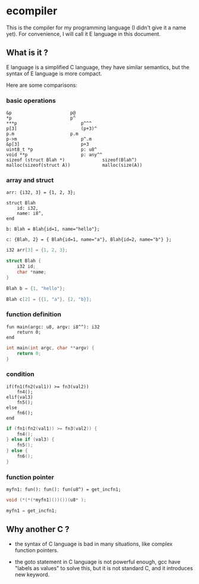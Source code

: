 ecompiler
=====

This is the compiler for my programming language (I didn't give it a name yet).
For convenience, I will call it E language in this document.


## What is it ?

E language is a simplified C language, they have similar semantics, but the
syntax of E language is more compact.

Here are some comparisons:

### basic operations

```
&p						p@
*p						p^
***p						p^^^
p[3]						(p+3)^
p.m						p.m
p->m						p^.m
&p[3]						p+3
uint8_t *p					p: u8^
void **p					p: any^^
sizeof (struct Blah *)				sizeof(Blah^)
malloc(sizeof(struct A))			malloc(size(A))
```

### array and struct

```
arr: {i32, 3} = {1, 2, 3};

struct Blah
    id: i32,
    name: i8^,
end

b: Blah = Blah{id=1, name="hello"};

c: {Blah, 2} = { Blah{id=1, name="a"}, Blah{id=2, name="b"} };
```

```c
i32 arr[3] = {1, 2, 3};

struct Blah {
    i32 id;
    char *name;
}

Blah b = {1, "hello"};

Blah c[2] = {{1, "a"}, {2, "b}};

```

### function definition

```
fun main(argc: u8, argv: i8^^): i32
    return 0;
end
```

```c
int main(int argc, char **argv) {
    return 0;
}
```

### condition

```
if(fn1(fn2(val1)) >= fn3(val2))
    fn4();
elif(val3)
    fn5();
else
    fn6();
end
```

```c
if (fn1(fn2(val1)) >= fn3(val2)) {
    fn4();
} else if (val3) {
    fn5();
} else {
    fn6();
}
```

### function pointer

```
myfn1: fun(): fun(): fun(u8^) = get_incfn1;
```

```c
void (*(*(*myfn1)())())(u8* );

myfn1 = get_incfn1;
```

## Why another C ?

- the syntax of C language is bad in many situations, like complex function pointers.

- the goto statement in C language is not powerful enough, gcc have "labels as values" to solve this, but it is not standard C, and it introduces new keyword.


